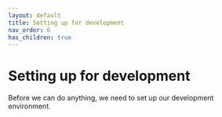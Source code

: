 ```yaml
---
layout: default
title: Setting up for development
nav_order: 6
has_children: true
---
```


# Setting up for development

Before we can do anything, we need to set up our development environment.

